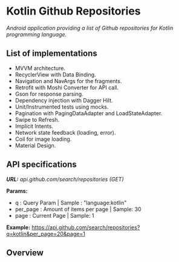 # Kotlin Github Repositories
*Android application providing a list of Github repositories for Kotlin programming language.*

## List of implementations
* MVVM architecture.
* RecyclerView with Data Binding.
* Navigation and NavArgs for the fragments.
* Retrofit with Moshi Converter for API call.
* Gson for response parsing.
* Dependency injection with Dagger Hilt.
* Unit/Instrumented tests using mocks.
* Pagination with PagingDataAdapter and LoadStateAdapter.
* Swipe to Refresh.
* Implicit Intents.
* Network state feedback (loading, error).
* Coil for image loading.
* Material Design.

## API specifications
***URL:** api.github.com/search/repositories (GET)*

**Params:**
* q : Query Param | Sample : "language:kotlin"
* per_page : Amount of items per page | Sample: 30
* page : Current Page | Sample: 1

**Example:** https://api.github.com/search/repositories?q=kotlin&per_page=20&page=1

## Overview
